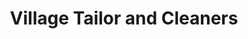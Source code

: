 ---
title: "Village Tailor and Cleaners"
url: /prince-frederick/village-tailor-and-cleaners/
shop: laundry
---